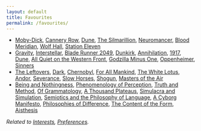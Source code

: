 ```yaml
---
layout: default
title: Favourites
permalink: /favourites/
---
```


* [Moby-Dick](https://en.wikipedia.org/wiki/Moby-Dick "Melville 1851"), [Cannery Row](https://en.wikipedia.org/wiki/Cannery_Row_(novel) "Steinbeck 1945"), [Dune](https://en.wikipedia.org/wiki/Dune_(novel) "Herbert 1965"), [The Silmarillion](https://en.wikipedia.org/wiki/The_Silmarillion "Tolkien 1977"), [Neuromancer](https://en.wikipedia.org/wiki/Neuromancer "Gibson 1984"), [Blood Meridian](https://en.wikipedia.org/wiki/Blood_Meridian "McCarthy 1985"), [Wolf Hall](https://en.wikipedia.org/wiki/Wolf_Hall "Mantel 2009"), [Station Eleven](https://en.wikipedia.org/wiki/Station_Eleven "Mandel 2014")
* [Gravity](https://en.wikipedia.org/wiki/Gravity_(2013_film)), [Interstellar](https://en.wikipedia.org/wiki/Interstellar_(film) "Nolan 2014"), [Blade Runner 2049](https://en.wikipedia.org/wiki/Blade_Runner_2049 "Villeneuve 2017"), [Dunkirk](https://en.wikipedia.org/wiki/Dunkirk_(2017_film) "Nolan 2017"), [Annihilation](https://en.wikipedia.org/wiki/Annihilation_(film) "Garland 2018"), [1917](https://en.wikipedia.org/wiki/1917_(2019_film) "Mendes 2019"), [Dune](https://en.wikipedia.org/wiki/Dune_(2021_film) "Villeneuve 2021"), [All Quiet on the Western Front](https://en.wikipedia.org/wiki/All_Quiet_on_the_Western_Front_(2022_film) "Berger 2022"), [Godzilla Minus One](https://en.wikipedia.org/wiki/Godzilla_Minus_One "Yamazaki 2023"), [Oppenheimer](https://en.wikipedia.org/wiki/Oppenheimer_(film) "Nolan 2023"), [Sinners](https://en.wikipedia.org/wiki/Sinners_(2025_film) "Coogler 2025")
* [The Leftovers](https://en.wikipedia.org/wiki/The_Leftovers_(TV_series) "HBO 2014"), [Dark](https://en.wikipedia.org/wiki/Dark_(TV_series) "Netflix 2017"), [Chernobyl](https://en.wikipedia.org/wiki/Chernobyl_(miniseries) "HBO 2019"), [For All Mankind](https://en.wikipedia.org/wiki/For_All_Mankind_(TV_series) "Apple TV+ 2019"), [The White Lotus](https://en.wikipedia.org/wiki/The_White_Lotus "HBO 2021"), [Andor](https://en.wikipedia.org/wiki/Andor_(TV_series) "Disney+ 2022"), [Severance](https://en.wikipedia.org/wiki/Severance_(TV_series) "Apple TV+ 2022"), [Slow Horses](https://en.wikipedia.org/wiki/Slow_Horses "Apple TV+ 2022"), [Shogun](https://en.wikipedia.org/wiki/Sh%C5%8Dgun_(2024_TV_series) "FX 2024"), [Masters of the Air](https://en.wikipedia.org/wiki/Masters_of_the_Air "Apple TV+ 2024")  
* [Being and Nothingness](https://en.wikipedia.org/wiki/Being_and_Nothingness "Sartre 1943"), [Phenomenology of Perception](https://en.wikipedia.org/wiki/Phenomenology_of_Perception "Merleau-Ponty 1945"), [Truth and Method](https://en.wikipedia.org/wiki/Truth_and_Method "Gadamer 1960"), [Of Grammatology](https://en.wikipedia.org/wiki/Of_Grammatology "Derrida 1967"), [A Thousand Plateaus](https://en.wikipedia.org/wiki/A_Thousand_Plateaus "Deleuze and Guattari 1980"), [Simulacra and Simulation](https://en.wikipedia.org/wiki/Simulacra_and_Simulation "Baudrillard 1981"), [Semiotics and the Philosophy of Language](https://en.wikipedia.org/wiki/Umberto_Eco "Eco 1984"), [A Cyborg Manifesto](https://en.wikipedia.org/wiki/A_Cyborg_Manifesto "Haraway 1985"), [Philosophies of Difference](https://en.wikipedia.org/wiki/Fran%C3%A7ois_Laruelle "Laruelle 1986"), [The Content of the Form](https://en.wikipedia.org/wiki/Hayden_White "White 1987"), [Aisthesis](https://en.wikipedia.org/wiki/Jacques_Ranci%C3%A8re "Rancière 2011")

*Related to [Interests](/interests/), [Preferences](/preferences/).*
